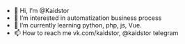 - 👋 Hi, I’m @Kaidstor
- 👀 I’m interested in automatization business process
- 🌱 I’m currently learning python, php, js, Vue.
- 📫 How to reach me vk.com/kaidstor, @kaidstor telegram

